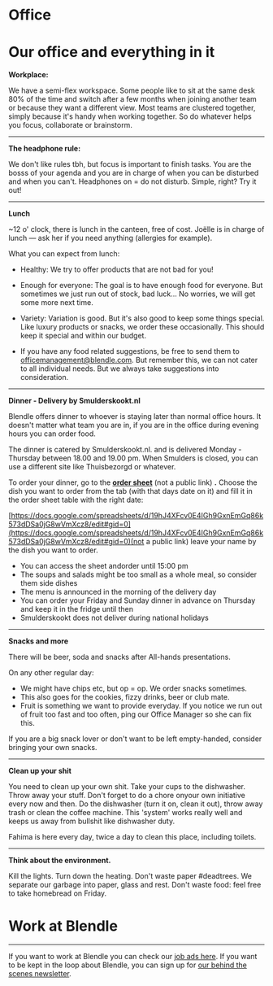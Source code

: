 # Office

# Our office and everything in it

**Workplace:** 

We have a semi-flex workspace. Some people like to sit at the same desk 80% of the time and switch after a few months when joining another team or because they want a different view. Most teams are clustered together, simply because it's handy when working together. So do whatever helps you focus, collaborate or brainstorm.

---

**The headphone rule:** 

We don't like rules tbh, but focus is important to finish tasks. You are the bosss of your agenda and you are in charge of when you can be disturbed and when you can't. Headphones on = do not disturb. Simple, right? Try it out!

---

**Lunch**

~12 o' clock, there is lunch in the canteen, free of cost. Joëlle is in charge of lunch — ask her if you need anything (allergies for example).

What you can expect from lunch:

- Healthy: We try to offer products that are not bad for you!

- Enough for everyone: The goal is to have enough food for everyone. But sometimes we just run out of stock, bad luck... No worries, we will get some more next time.
- Variety: Variation is good. But it's also good to keep some things special. Like luxury products or snacks, we order these occasionally. This should keep it special and within our budget.
- If you have any food related suggestions, be free to send them to officemanagement@blendle.com. But remember this, we can not cater to all individual needs. But we always take suggestions into consideration.

---

**Dinner - Delivery by Smulderskookt.nl**

Blendle offers dinner to whoever is staying later than normal office hours. It doesn't matter what team you are in, if you are in the office during evening hours you can order food.

The dinner is catered by Smulderskookt.nl. and is delivered Monday - Thursday between 18.00 and 19.00 pm. When Smulders is closed, you can use a different site like Thuisbezorgd or whatever.

To order your dinner, go to the **[order sheet](https://docs.google.com/spreadsheets/d/19hJ4XFcv0E4IGh9GxnEmGq86k573dDSa0jG8wVmXcz8/edit#gid=148942457)** (not a public link) **.** Choose the dish you want to order from the tab (with that days date on it) and fill it in the order sheet table with the right date:

[https://docs.google.com/spreadsheets/d/19hJ4XFcv0E4IGh9GxnEmGq86k573dDSa0jG8wVmXcz8/edit#gid=0](https://docs.google.com/spreadsheets/d/19hJ4XFcv0E4IGh9GxnEmGq86k573dDSa0jG8wVmXcz8/edit#gid=0)(not a public link) leave your name by the dish you want to order.

- You can access the sheet andorder until 15:00 pm
- The soups and salads might be too small as a whole meal, so consider them side dishes
- The menu is announced in the morning of the delivery day
- You can order your Friday and Sunday dinner in advance on Thursday and keep it in the fridge until then
- Smulderskookt does not deliver during national holidays

---

**Snacks and more**

There will be beer, soda and snacks after All-hands presentations. 

On any other regular day:

- We might have chips etc, but op = op. We order snacks sometimes.
- This also goes for the cookies, fizzy drinks, beer or club mate.
- Fruit is something we want to provide everyday. If you notice we run out of fruit too fast and too often, ping our Office Manager so she can fix this.

If you are a big snack lover or don't want to be left empty-handed, consider bringing your own snacks.

---

**Clean up your shit**

You need to clean up your own shit. Take your cups to the dishwasher. Throw away your stuff. Don't forget to do a chore onyour own initiative every now and then. Do the dishwasher (turn it on, clean it out), throw away trash or clean the coffee machine. This 'system' works really well and keeps us away from bullshit like dishwasher duty.

Fahima is here every day, twice a day to clean this place, including toilets. 

---

**Think about the environment.**

Kill the lights. Turn down the heating. Don't waste paper #deadtrees. We separate our garbage into paper, glass and rest. Don't waste food: feel free to take homebread on Friday.

# Work at Blendle

---

If you want to work at Blendle you can check our [job ads here](https://blendle.homerun.co/). If you want to be kept in the loop about Blendle, you can sign up for [our behind the scenes newsletter](https://blendle.homerun.co/yes-keep-me-posted/tr/apply?token=8092d4128c306003d97dd3821bad06f2).